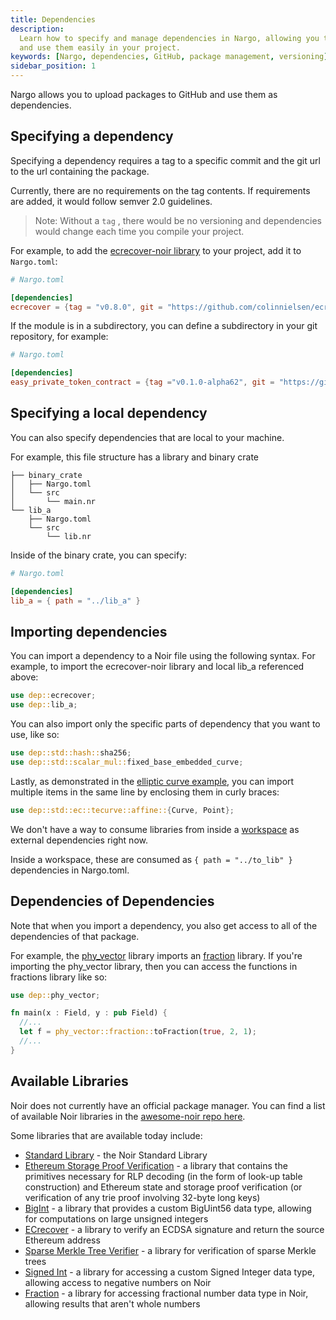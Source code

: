 ```yaml
---
title: Dependencies
description:
  Learn how to specify and manage dependencies in Nargo, allowing you to upload packages to GitHub
  and use them easily in your project.
keywords: [Nargo, dependencies, GitHub, package management, versioning]
sidebar_position: 1
---
```


Nargo allows you to upload packages to GitHub and use them as dependencies.

## Specifying a dependency

Specifying a dependency requires a tag to a specific commit and the git url to the url containing
the package.

Currently, there are no requirements on the tag contents. If requirements are added, it would follow
semver 2.0 guidelines.

> Note: Without a `tag` , there would be no versioning and dependencies would change each time you
> compile your project.

For example, to add the [ecrecover-noir library](https://github.com/colinnielsen/ecrecover-noir) to your project, add it to `Nargo.toml`:

```toml
# Nargo.toml

[dependencies]
ecrecover = {tag = "v0.8.0", git = "https://github.com/colinnielsen/ecrecover-noir"}
```

If the module is in a subdirectory, you can define a subdirectory in your git repository, for example:

```toml
# Nargo.toml

[dependencies]
easy_private_token_contract = {tag ="v0.1.0-alpha62", git = "https://github.com/AztecProtocol/aztec-packages", directory = "yarn-project/noir-contracts/contracts/easy_private_token_contract"}
```

## Specifying a local dependency

You can also specify dependencies that are local to your machine.

For example, this file structure has a library and binary crate

```tree
├── binary_crate
│   ├── Nargo.toml
│   └── src
│       └── main.nr
└── lib_a
    ├── Nargo.toml
    └── src
        └── lib.nr
```

Inside of the binary crate, you can specify:

```toml
# Nargo.toml

[dependencies]
lib_a = { path = "../lib_a" }
```

## Importing dependencies

You can import a dependency to a Noir file using the following syntax. For example, to import the
ecrecover-noir library and local lib_a referenced above:

```rust
use dep::ecrecover;
use dep::lib_a;
```

You can also import only the specific parts of dependency that you want to use, like so:

```rust
use dep::std::hash::sha256;
use dep::std::scalar_mul::fixed_base_embedded_curve;
```

Lastly, as demonstrated in the
[elliptic curve example](../standard_library/cryptographic_primitives/ec_primitives#examples), you
can import multiple items in the same line by enclosing them in curly braces:

```rust
use dep::std::ec::tecurve::affine::{Curve, Point};
```

We don't have a way to consume libraries from inside a [workspace](./workspaces) as external dependencies right now.

Inside a workspace, these are consumed as `{ path = "../to_lib" }` dependencies in Nargo.toml.

## Dependencies of Dependencies

Note that when you import a dependency, you also get access to all of the dependencies of that package.

For example, the [phy_vector](https://github.com/resurgencelabs/phy_vector) library imports an [fraction](https://github.com/resurgencelabs/fraction) library. If you're importing the phy_vector library, then you can access the functions in fractions library like so:

```rust
use dep::phy_vector;

fn main(x : Field, y : pub Field) {
  //...
  let f = phy_vector::fraction::toFraction(true, 2, 1);
  //...
}
```

## Available Libraries

Noir does not currently have an official package manager. You can find a list of available Noir libraries in the [awesome-noir repo here](https://github.com/noir-lang/awesome-noir#libraries).

Some libraries that are available today include:

- [Standard Library](https://github.com/noir-lang/noir/tree/master/noir_stdlib) - the Noir Standard Library
- [Ethereum Storage Proof Verification](https://github.com/aragonzkresearch/noir-trie-proofs) - a library that contains the primitives necessary for RLP decoding (in the form of look-up table construction) and Ethereum state and storage proof verification (or verification of any trie proof involving 32-byte long keys)
- [BigInt](https://github.com/shuklaayush/noir-bigint) - a library that provides a custom BigUint56 data type, allowing for computations on large unsigned integers
- [ECrecover](https://github.com/colinnielsen/ecrecover-noir/tree/main) - a library to verify an ECDSA signature and return the source Ethereum address
- [Sparse Merkle Tree Verifier](https://github.com/vocdoni/smtverifier-noir/tree/main) - a library for verification of sparse Merkle trees
- [Signed Int](https://github.com/resurgencelabs/signed_int) - a library for accessing a custom Signed Integer data type, allowing access to negative numbers on Noir
- [Fraction](https://github.com/resurgencelabs/fraction) - a library for accessing fractional number data type in Noir, allowing results that aren't whole numbers
